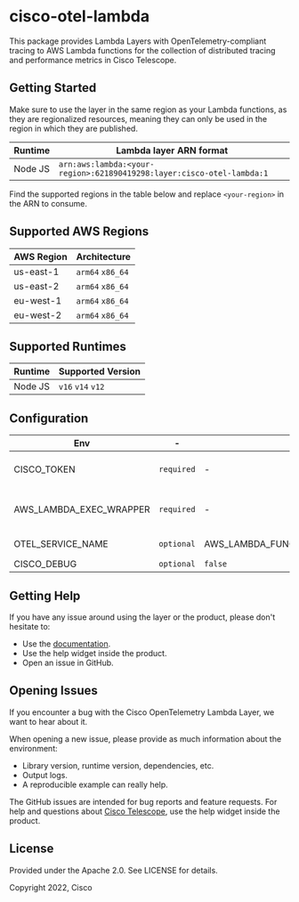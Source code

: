 # cisco-otel-lambda
This package provides Lambda Layers with OpenTelemetry-compliant tracing to AWS Lambda functions for the collection of distributed tracing and performance metrics in Cisco Telescope.

## Getting Started
Make sure to use the layer in the same region as your Lambda functions, as they are regionalized resources, meaning they can only be used in the region in which they are published.

| Runtime | Lambda layer ARN format                                               |
|---------|-----------------------------------------------------------------------|
| Node JS | `arn:aws:lambda:<your-region>:621890419298:layer:cisco-otel-lambda:1` |

Find the supported regions in the table below and replace `<your-region>` in the ARN to consume.

## Supported AWS Regions
| AWS Region | Architecture     |
|------------|------------------|
| us-east-1  | `arm64` `x86_64` |
| us-east-2  | `arm64` `x86_64` |
| eu-west-1  | `arm64` `x86_64` |
| eu-west-2  | `arm64` `x86_64` |

## Supported Runtimes
| Runtime | Supported Version |
|---------|-------------------|
| Node JS | `v16` `v14` `v12` |

## Configuration

| Env                     | -          | Default | Description                              |
|-------------------------|------------|---------|------------------------------------------|
| CISCO_TOKEN             | `required` | -       | Cisco account token                      |
| AWS_LAMBDA_EXEC_WRAPPER | `required` | -       | Value must be set to `/opt/otel-wrapper` |
| OTEL_SERVICE_NAME       | `optional` | AWS_LAMBDA_FUNCTION_NAME,OTEL_RESOURCE_ATTRIBUTES} | The service name |
| CISCO_DEBUG             | `optional` | `false` | Debug logs                               |

## Getting Help

If you have any issue around using the layer or the product, please don't hesitate to:

- Use the [documentation](https://docs.telescope.app).
- Use the help widget inside the product.
- Open an issue in GitHub.

## Opening Issues

If you encounter a bug with the Cisco OpenTelemetry Lambda Layer, we want to hear about it.

When opening a new issue, please provide as much information about the environment:

- Library version, runtime version, dependencies, etc.
- Output logs.
- A reproducible example can really help.

The GitHub issues are intended for bug reports and feature requests.
For help and questions about [Cisco Telescope](https://console.telescope.app/?utm_source=github), use the help widget inside the product.

## License

Provided under the Apache 2.0. See LICENSE for details.

Copyright 2022, Cisco

